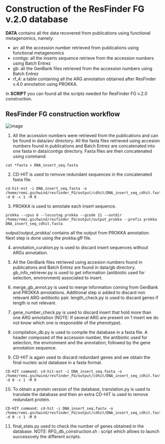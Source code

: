 # Construction of the ResFinder FG v.2.0 database 

**DATA** contains all the data recovered from publications using functional metagenomics, namely:
- an: all the accession number retrieved from publications using functional metagenomics
- contigs: all the inserts sequence retrieve from the accession numbers using Batch Entrez
- gb: all the GenBank files retrieved from the accession numbers using Batch Entrez 
- rf_4: a table containing all the ARG annotation obtained after ResFinder v.4.0 annotation using PROKKA.

In **SCRIPT** you can found all the scripts needed for ResFinder FG v.2.0 construction.

## ResFinder FG construction workflow

![image](https://user-images.githubusercontent.com/87382025/159026950-ce142ffb-0c2e-457b-9b87-c7fb381851b7.png)

1. All the accession numbers were retrieved from the publications and can be found in data/an/ directory. All the fasta files retrieved using accesion numbers found in publications and Batch Entrez are concatenated into one fasta in data/contigs directory.
Fasta files are then concatenated using command: 
```
cat *fasta > DNA_insert_seq.fasta 
```

2. CD-HIT is used to remove redundant sequences in the concatenated fasta file. 
```
cd-hit-est -i DNA_insert_seq.fasta -o /home/remi.gschwind/resfinder_FG/output/cdhit/DNA_insert_seq_cdhit.fasta -d 0 -c 1 -M 0
```

3. PROKKA is used to annotate each insert sequence.
```
prokka --cpus 6 --locustag prokka --gcode 11 --outdir /home/remi.gschwind/resfinder_FG/output/output_prokka --prefix prokka DNA_insert_seq_cdhit.fasta
```

output/output_prokka/ contains all the output from PROKKA annotation. Next step is done using the prokka.gff file.

4. annotation_curation.py is used to discard insert sequences without ARGs annotation.

5. All the GenBank files retrieved using accesion numbers found in publications and Batch Entrez are found in data/gb directory.
gb_info_retriever.py is used to get information (antibiotic used for selection, environment) associated to insert.

6. merge_gb_annot.py is used to merge information coming from GenBank and PROKKA annotations. Additional step si added to discard non relevant ARG-antibiotic pair.
length_check.py is used to discard genes if length is not relevant.

7. gene_number_check.py is used to discard insert that hold more than one ARG annotation (NOTE: If several ARG are present on 1 insert we do not know which one is responsible of the phenotype).

8. compilation_db.py is used to compile the database in a fasta file. A header composed of the accession number, the antibiotic used for selection, the environment and the annotation; followed by the gene annotation sequence. 

9. CD-HIT is again used to discard redundant genes and we obtain the final nucleic acid database in a fasta format.
```
CD-HIT command: cd-hit-est -i DNA_insert_seq.fasta -o /home/remi.gschwind/resfinder_FG/output/cdhit/DNA_insert_seq_cdhit.fasta -d 0 -c 1 -M 0
```
10. To obtain a protein version of the database, translation.py is used to translate the database and then an extra CD-HIT is used to remove redundant protein.

```
CD-HIT command: cd-hit -i DNA_insert_seq.fasta -o /home/remi.gschwind/resfinder_FG/output/cdhit/DNA_insert_seq_cdhit.fasta -d 0 -c 1 -M 0
```
11. final_stats.py used to check the number of genes obtained in the database. NOTE: RFG_db_construction.sh : script which allows to launch successively the different scripts.
